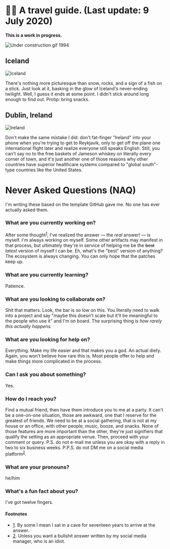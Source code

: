 # 🧚🏽 A travel guide. (Last update: 9 July 2020)

**This is a work in progress.**

![Under construction gif 1994](https://media.giphy.com/media/RsTGKbRqSjom4/giphy.gif)

## Iceland

![Iceland](https://photos.smugmug.com/photos/i-S8dJtL5/0/9ce7123b/X3/i-S8dJtL5-X3.jpg)

There's nothing more picturesque than snow, rocks, and a sign of a fish on a stick. Just look at it, basking in the glow of Iceland's never-ending twilight. Well, I guess it ends at some point. I didn't stick around long enough to find out. Protip: bring snacks.

## Dublin, Ireland

![Ireland](https://photos.smugmug.com/Dublin-Ireland/i-3RwgL53/0/49954213/X3/DSCF6555_edit-X3.jpg)

Don't make the same mistake I did: don't fat-finger "Ireland" into your phone when you're trying to get to Reykjavik, only to get off the plane one international flight later and realize everyone still speaks English. Still, you can't say no to the free baskets of Jameson whiskey on literally every corner of town, and it's just another one of those reasons why other countries have superior healthcare systems compared to "global south"-type countries like the United States.

<!--
**louh/louh** is a ✨ _special_ ✨ repository because its `README.md` (this file) appears on your GitHub profile.

Here are some ideas to get you started:

- 🔭 I’m currently working on ...
- 🌱 I’m currently learning ...
- 👯 I’m looking to collaborate on ...
- 🤔 I’m looking for help with ...
- 💬 Ask me about ...
- 📫 How to reach me: ...
- 😄 Pronouns: ...
- ⚡ Fun fact: ...
-->

# Never Asked Questions (NAQ)

I'm writing these based on the template GitHub gave me. No one has ever actually asked them.

### What are you currently working on?

After some thought<sup id="note-1">[1](https://github.com/louh#user-content-superscript-1)</sup>, I've realized the answer — the _real_ answer! — is myself. I'm always working on myself. Some other artifacts may manifest in that process, but ultimately they're in service of helping me be the ~~best~~ _latest_ version of myself I can be. Eh, what's the "best" version of anything? The ecosystem is always changing. You can only hope that the patches keep up.

### What are you currently learning?

Patience.

### What are you looking to collaborate on?

Shit that matters. Look, the bar is so low on this. You literally need to walk into a project and say "maybe this doesn't scale but it'll be meaningful to the people who use it" and I'm on board. The surprising thing is _how rarely this actually happens._

### What are you looking for help on?

Everything. Make my life easier and that makes you a god. An actual diety. Again, you won't believe how rare this is. Most people offer to help and make things more complicated in the process.

### Can I ask you about something?

Yes.

### How do I reach you?

Find a mutual friend, then have them introduce you to me at a party. It can't be a one-on-one situation, those are awkward, one that I reserve for the greatest of friends. We need to be at a social gathering, that is not at my house or an office, with other people, music, booze, and snacks. None of those features are more important than the other, they're just signifiers that qualify the setting as an appropriate venue. Then, proceed with your comment or query. P.S. do not e-mail me unless you are okay with a reply in two to six business weeks. P.P.S. do not DM me on a social media platform<sup id="note-2">[2](https://github.com/louh#user-content-superscript-2)</sup>.

### What are your pronouns?

he/him

### What's a fun fact about you?

I've got twelve fingers.


#### Footnotes

- <span id="superscript-1">[1](https://github.com/louh#user-content-note-1).</span> By some I mean I sat in a cave for seventeen years to arrive at the answer.
- <span id="superscript-2">[2](https://github.com/louh#user-content-note-2).</span> Unless you want a bullshit answer written by my social media manager, who is an idiot.
